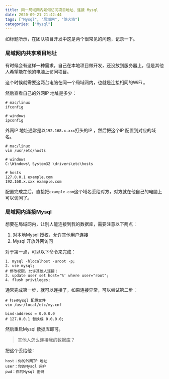 ```yaml
---
title: 同一局域网内如何访问项目地址、连接 Mysql 
date: 2020-09-21 21:42:44
tags: ["Mysql", "局域网", "防火墙"]
categories: ["Mysql"]
---
```


如标题所示，在团队项目开发中这是两个很常见的问题，记录一下。

<!-- more -->

### 局域网内共享项目地址
有时候会有这样一种需求，自己在本地项目做开发，还没放到服务器上，但是其他人希望能在他的电脑上访问项目。

这个时候就需要这两台电脑在同一个局域网内，也就是连接相同的WiFi 。

然后查看自己的外网IP 地址是多少：
```
# mac/linux
ifconfig

# windows
ipconfig
```
外网IP 地址通常是以`192.168.x.xxx`打头的IP ，然后把这个IP 配置到对应的域名。

```
# mac/linux
vim /usr/etc/hosts

# windows
C:\Windows\ System32 \drivers\etc\hosts

# hosts 
127.0.0.1 example.com
192.168.x.xxx example.com
```
配置完成之后，直接把`example.com`这个域名丢给对方，对方就在他自己的电脑上可以访问了。

### 局域网内连接Mysql 
想要在局域网内，让别人能连接到我的数据库，需要注意以下两点：
1. 对本地Mysql 授权，允许其他用户连接
2. Mysql 开放外网访问

对于第一点，可以以下命令来完成：
```
1. mysql -hlocalhost -uroot -p;
2. use mysql;
# 修改权限，允许其他人连接：
3. update user set host='%' where user="root";
4. flush privileges;
```

通常完成第一步，就可以连接了，如果连接异常，可以尝试第二步：
```
# 打开Mysql 配置文件
vim /usr/local/etc/my.cnf

bind-address = 0.0.0.0
# 127.0.0.1 替换成 0.0.0.0;
```
然后重启Mysql 数据库即可。

> 其他人怎么连接我的数据库？

把这个丢给他：
```
host：你的外网IP 地址
user：你的Mysql 用户
pwd：你的Mysql 密码
```